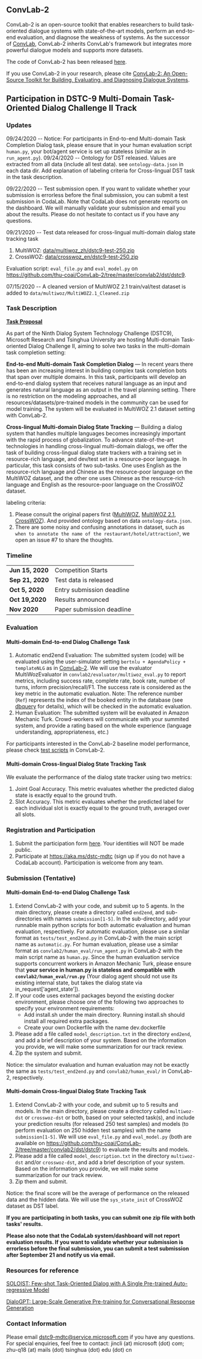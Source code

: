 ## ConvLab-2
ConvLab-2 is an open-source toolkit that enables researchers to build task-oriented dialogue systems with state-of-the-art models, perform an end-to-end evaluation, and diagnose the weakness of systems. As the successor of [ConvLab](https://github.com/ConvLab/ConvLab/), ConvLab-2 inherits ConvLab's framework but integrates more powerful dialogue models and supports more datasets. 

The code of ConvLab-2 has been released [here](https://github.com/thu-coai/Convlab-2). 

If you use ConvLab-2 in your research, please cite [ConvLab-2: An Open-Source Toolkit for Building, Evaluating, and Diagnosing Dialogue Systems](https://arxiv.org/abs/2002.04793).

## Participation in DSTC-9 Multi-Domain Task-Oriented Dialog Challenge II Track
### Updates
09/24/2020 -- Notice: For participants in End-to-end Multi-domain Task Completion Dialog task, please ensure that in your human evaluation script `human.py`, your bot/agent service is set up stateless (similar as in `run_agent.py`). 
09/24/2020 -- Ontology for DST released. Values are extracted from all data (include all test data). see `ontology-data.json` in each data dir. Add explanation of labeling criteria for Cross-lingual DST task in the task description.

09/22/2020 -- Test submission open. If you want to validate whether your submission is errorless before the final submission, you can submit a test submission in CodaLab. Note that CodaLab does not generate reports on the dashboard. We will manually validate your submission and email you about the results. Please do not hesitate to contact us if you have any questions.

09/21/2020 -- Test data released for cross-lingual multi-domain dialog state tracking task
1. MultiWOZ: [data/multiwoz_zh/dstc9-test-250.zip](https://github.com/ConvLab/ConvLab-2/blob/master/data/multiwoz_zh/dstc9-test-250.zip)
2. CrossWOZ: [data/crosswoz_en/dstc9-test-250.zip](https://github.com/ConvLab/ConvLab-2/blob/master/data/crosswoz_en/dstc9-test-250.zip)

Evaluation script: `eval_file.py` and `eval_model.py` on https://github.com/thu-coai/ConvLab-2/tree/master/convlab2/dst/dstc9.

07/15/2020 -- A cleaned version of MultiWOZ 2.1 train/val/test dataset is added to `data/multiwoz/MultiWOZ2.1_Cleaned.zip`

### Task Description
**[Task Proposal](https://drive.google.com/file/d/0Bx4CHsnRHDmJcHQxMmtJRUUyYVBJQnI5SUs5cWlfSGdQbVhj/view)**

As part of the Ninth Dialog System Technology Challenge (DSTC9),  Microsoft Research and Tsinghua University are hosting Multi-domain Task-oriented Dialog Challenge II, aiming to solve two tasks in the multi-domain task completion setting:

**End-to-end Multi-domain Task Completion Dialog** — In recent years there has been an increasing interest in building complex task completion bots that span over multiple domains. In this task, participants will develop an end-to-end dialog system that receives natural language as an input and generates natural language as an output in the travel planning setting. There is no restriction on the modeling approaches, and all resources/datasets/pre-trained models in the community can be used for model training. The system will be evaluated in MultiWOZ 2.1 dataset setting with ConvLab-2.

**Cross-lingual Multi-domain Dialog State Tracking** — Building a dialog system that handles multiple languages becomes increasingly important with the rapid process of globalization. To advance state-of-the-art technologies in handling cross-lingual multi-domain dialogs, we offer the task of building cross-lingual dialog state trackers with a training set in resource-rich language, and dev/test set in a resource-poor language. In particular, this task consists of two sub-tasks. One uses English as the resource-rich language and Chinese as the resource-poor language on the MultiWOZ dataset, and the other one uses Chinese as the resource-rich language and English as the resource-poor language on the CrossWOZ dataset.

labeling criteria:
1. Please consult the original papers first ([MultiWOZ](https://arxiv.org/abs/1810.00278), [MultiWOZ 2.1](https://arxiv.org/abs/1907.01669), [CrossWOZ](https://arxiv.org/abs/2002.11893)). And provided ontology based on data `ontology-data.json`.
2. There are some noisy and confusing annotations in dataset, such as `when to annotate the name of the restaurant/hotel/attraction?`, we open an issue #7 to share the thoughts.

### Timeline
<table>
<tr>
<td><b> Jun 15, 2020</b></td>  <td> Competition Starts </td>
</tr>
<tr>
<td><b> Sep 21, 2020</b></td>  <td> Test data is released </td>
</tr><tr>
<td><b> Oct 5, 2020</b></td>  <td>Entry submission deadline </td>
</tr><tr>
<td><b> Oct 19,2020</b></td>  <td> Results announced </td>
</tr><tr>
<td><b> Nov 2020</b></td>  <td> Paper submission deadline </td>
</tr>
</table>

### Evaluation
#### Multi-domain End-to-end Dialog Challenge Task
1. Automatic end2end Evaluation: The submitted system (code) will be evaluated using the user-simulator setting `bertnlu + AgendaPolicy + templateNLG` as in [ConvLab-2](https://github.com/thu-coai/Convlab-2). We will use the evaluator MultiWozEvaluator in `convlab2/evaluator/multiwoz_eval.py` to report metrics, including success rate, complete rate, book rate, number of turns, inform precision/recall/F1. The success rate is considered as the key metric in the automatic evaluation.
Note: The reference number (`Ref`) represents the index of the booked entity in the database (see [dbquery](https://github.com/thu-coai/ConvLab-2/blob/master/convlab2/util/multiwoz/dbquery.py) for details), which will be checked in the automatic evaluation.
2. Human Evaluation: The submitted system will be evaluated in Amazon Mechanic Turk. Crowd-workers will communicate with your summited system, and provide a rating based on the whole experience (language understanding, appropriateness, etc.)

For participants interested in the ConvLab-2 baseline model performance, please check [test scripts](https://github.com/thu-coai/ConvLab-2/tree/master/tests) in ConvLab-2.
#### Multi-domain Cross-lingual Dialog State Tracking Task
We evaluate the performance of the dialog state tracker using two metrics:
1. Joint Goal Accuracy. This metric evaluates whether the predicted dialog state is exactly equal to the ground
truth.
2. Slot Accuracy. This metric evaluates whether the predicted label for each individual slot is exactly equal to the ground
truth, averaged over all slots.

### Registration and Participation
1. Submit the participation form [here](https://forms.office.com/Pages/ResponsePage.aspx?id=v4j5cvGGr0GRqy180BHbR7x1M3FOeqhCttKwx4jvle9UNUVTQVRaT1AwUVRGUlc0WlBZVklQQ0tSWCQlQCN0PWcu). Your identities will NOT be made public.
2. Participate at https://aka.ms/dstc-mdtc (sign up if you do not have a CodaLab account). Participation is welcome from any team.

### Submission (Tentative)
####  Multi-domain End-to-end Dialog Challenge Task
1. Extend ConvLab-2 with your code, and submit up to 5 agents. In the main directory, please create a directory called `end2end`, and sub-directories with names `submission[1-5]`. In the sub-directory, add your runnable main python scripts for both automatic evaluation and human evaluation, respectively. For automatic evaluation, please use a similar format as `tests/test_end2end.py` in ConvLab-2 with the main script name as `automatic.py`. For human evaluation, please use a similar format as `convlab2/human_eval/run_agent.py` in ConvLab-2 with the main script name as `human.py`. Since the human evaluation service supports concurrent workers in Amazon Mechanic Turk, please ensure that **your service in human.py is stateless and compatible with `convlab2/human_eval/run.py`** (Your dialog agent should not use its existing internal state, but takes the dialog state via in_request[‘agent_state’]).
2. If your code uses external packages beyond the existing docker environment, please choose one of the following two approaches to specify your environment requirements:
    - Add install.sh under the main directory. Running install.sh should install all required extra packages.
    - Create your own Dockerfile with the name dev.dockerfile
3. Please add a file called `model_description.txt` in the directory `end2end`, and add a brief description of your system. Based on the information you provide, we will make some summarization for our track review.
4. Zip the system and submit.

Notice: the simulator evaluation and human evaluation may not be exactly the same as `tests/test_end2end.py` and `convlab2/human_eval/` in ConvLab-2, respectively.

#### Multi-domain Cross-lingual Dialog State Tracking Task
1. Extend ConvLab-2 with your code, and submit up to 5 results and models. In the main directory, please create a directory called `multiwoz-dst` or `crosswoz-dst` or both, based on your selected task(s), and include your prediction results (for released 250 test samples) and models (to perform evaluation on 250 hidden test samples) with the name `submission[1-5]`. We will use `eval_file.py` and `eval_model.py` (both are available on https://github.com/thu-coai/ConvLab-2/tree/master/convlab2/dst/dstc9) to evaluate the results and models.
2. Please add a file called `model_description.txt` in the directory `multiwoz-dst` and/or `crosswoz-dst`, and add a brief description of your system. Based on the information you provide, we will make some summarization for our track review.
3. Zip them and submit.

Notice: the final score will be the average of performance on the released data and the hidden data. We will use the `sys_state_init` of CrossWOZ dataset as DST label.

**If you are participating in both tasks, you can submit one zip file with both tasks' results.** 

**Please also note that the CodaLab system/dashboard will not report evaluation results. If you want to validate whether your submission is errorless before the final submission, you can submit a test submission after September 21 and notify us via email.**


### Resources for reference
[SOLOIST: Few-shot Task-Oriented Dialog with A Single Pre-trained Auto-regressive Model](https://arxiv.org/abs/2005.05298)

[DialoGPT: Large-Scale Generative Pre-training for Conversational Response Generation](https://github.com/microsoft/DialoGPT)
### Contact Information
Please email dstc9-mdtc@service.microsoft.com if you have any questions.
For special enquiries, feel free to contact: jincli (at) microsoft (dot) com; zhu-q18 (at) mails (dot) tsinghua (dot) edu (dot) cn
